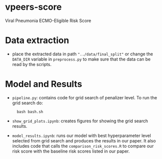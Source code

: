 # vpeers-score
Viral Pneumonia ECMO-Eligible Risk Score 

# Data extraction
- place the extracted data in path `"../data/final_split"` or change the `DATA_DIR` variable in `preprocess.py` to make sure that the data can be read by the scripts.
# Model and Results
- `pipeline.py`: contains code for grid search of penalizer level. To run the grid search do:
    
        bash bash.sh
    
- `show_grid_plots.ipynb`: creates figures for showing the grid search results.
- `model_results.ipynb`: runs our model with best hyperparameter level selected from grid search and produces the results in our paper. It also includes code that calls the `comparison_risk_scores.R` to compare our risk score with the baseline risk scores listed in our paper.

